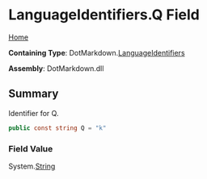 <a name="_top"></a>

# LanguageIdentifiers\.Q Field

[Home](../../../README.md#_top)

**Containing Type**: DotMarkdown\.[LanguageIdentifiers](../README.md#_top)

**Assembly**: DotMarkdown\.dll

## Summary

Identifier for Q\.

```csharp
public const string Q = "k"
```

### Field Value

System\.[String](https://docs.microsoft.com/en-us/dotnet/api/system.string)


